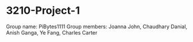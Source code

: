 # 3210-Project-1
Group name: PiBytes1111
Group members: Joanna John, Chaudhary Danial, Anish Ganga, Ye Fang, Charles Carter
